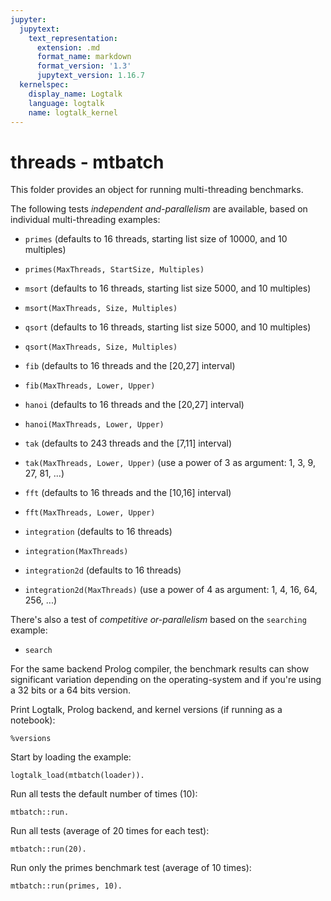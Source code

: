 ```yaml
---
jupyter:
  jupytext:
    text_representation:
      extension: .md
      format_name: markdown
      format_version: '1.3'
      jupytext_version: 1.16.7
  kernelspec:
    display_name: Logtalk
    language: logtalk
    name: logtalk_kernel
---
```


<!--
________________________________________________________________________

This file is part of Logtalk <https://logtalk.org/>  
SPDX-FileCopyrightText: 1998-2025 Paulo Moura <pmoura@logtalk.org>  
SPDX-License-Identifier: Apache-2.0

Licensed under the Apache License, Version 2.0 (the "License");
you may not use this file except in compliance with the License.
You may obtain a copy of the License at

    http://www.apache.org/licenses/LICENSE-2.0

Unless required by applicable law or agreed to in writing, software
distributed under the License is distributed on an "AS IS" BASIS,
WITHOUT WARRANTIES OR CONDITIONS OF ANY KIND, either express or implied.
See the License for the specific language governing permissions and
limitations under the License.
________________________________________________________________________
-->

# threads - mtbatch

This folder provides an object for running multi-threading benchmarks.

The following tests *independent and-parallelism* are available, based on
individual multi-threading examples:

- `primes` (defaults to 16 threads, starting list size of 10000, and 10 multiples)
- `primes(MaxThreads, StartSize, Multiples)`

- `msort` (defaults to 16 threads, starting list size 5000, and 10 multiples)
- `msort(MaxThreads, Size, Multiples)`

- `qsort` (defaults to 16 threads, starting list size 5000, and 10 multiples)
- `qsort(MaxThreads, Size, Multiples)`

- `fib` (defaults to 16 threads and the [20,27] interval)
- `fib(MaxThreads, Lower, Upper)`

- `hanoi` (defaults to 16 threads and the [20,27] interval)
- `hanoi(MaxThreads, Lower, Upper)`

- `tak` (defaults to 243 threads and the [7,11] interval)
- `tak(MaxThreads, Lower, Upper)` (use a power of 3 as argument: 1, 3, 9, 27, 81, ...)

- `fft` (defaults to 16 threads and the [10,16] interval)
- `fft(MaxThreads, Lower, Upper)`

- `integration` (defaults to 16 threads)
- `integration(MaxThreads)`

- `integration2d` (defaults to 16 threads)
- `integration2d(MaxThreads)` (use a power of 4 as argument: 1, 4, 16, 64, 256, ...)

There's also a test of *competitive or-parallelism* based on the `searching`
example:

- `search`

For the same backend Prolog compiler, the benchmark results can show
significant variation depending on the operating-system and if you're
using a 32 bits or a 64 bits version.

Print Logtalk, Prolog backend, and kernel versions (if running as a notebook):

```logtalk
%versions
```

Start by loading the example:

```logtalk
logtalk_load(mtbatch(loader)).
```

Run all tests the default number of times (10):

```logtalk
mtbatch::run.
```

Run all tests (average of 20 times for each test):

```logtalk
mtbatch::run(20).
```

Run only the primes benchmark test (average of 10 times):

```logtalk
mtbatch::run(primes, 10).
```

